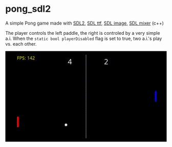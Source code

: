 # pong_sdl2
A simple Pong game made with [SDL2](https://www.libsdl.org/), [SDL ttf](https://www.libsdl.org/projects/SDL_ttf), [SDL image](https://www.libsdl.org/projects/SDL_image), [SDL mixer](https://www.libsdl.org/projects/SDL_mixer) (c++)

The player controls the left paddle, the right is controled by a very simple a.i.
When the ```static bool playerDisabled``` flag is set to true, two a.i.'s play vs. each other.

![screenshot](/Pong_LibSDL2/doc/pong_ani.gif?raw=true "Pong SDL")
